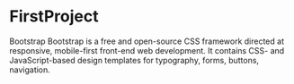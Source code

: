 # FirstProject
Bootstrap
Bootstrap is a free and open-source CSS framework directed at responsive, mobile-first front-end web development. It contains CSS- and JavaScript-based design templates for typography, forms, buttons, navigation.
